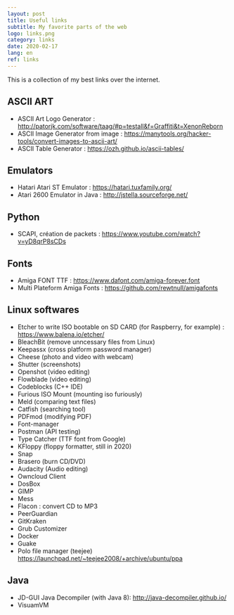 ```yaml
---
layout: post
title: Useful links
subtitle: My favorite parts of the web
logo: links.png
category: links
date: 2020-02-17
lang: en
ref: links
---
```


<div class="intro" markdown='1'>

This is a collection of my best links over the internet.

</div>
<!--excerpt-->

## ASCII ART

- ASCII Art Logo Generator : <http://patorjk.com/software/taag/#p=testall&f=Graffiti&t=XenonReborn> 
- ASCII Image Generator from image : <https://manytools.org/hacker-tools/convert-images-to-ascii-art/>
- ASCII Table Generator : <https://ozh.github.io/ascii-tables/>
  
## Emulators

- Hatari Atari ST Emulator : <https://hatari.tuxfamily.org/>
- Atari 2600 Emulator in Java : <http://jstella.sourceforge.net/>

## Python

- SCAPI, création de packets : <https://www.youtube.com/watch?v=yD8qrP8sCDs>
  
## Fonts  

- Amiga FONT TTF : <https://www.dafont.com/amiga-forever.font>
- Multi Plateform Amiga Fonts : <https://github.com/rewtnull/amigafonts>

## Linux softwares

- Etcher to write ISO bootable on SD CARD (for Raspberry, for example) : <https://www.balena.io/etcher/>
- BleachBit (remove unncessary files from Linux)
- Keepassx (cross platform password manager)
- Cheese (photo and video with webcam)
- Shutter (screenshots)
- Openshot (video editing)
- Flowblade (video editing)
- Codeblocks (C++ IDE)
- Furious ISO Mount (mounting iso furiously)
- Meld (comparing text files)
- Catfish (searching tool)
- PDFmod (modifying PDF)
- Font-manager
- Postman (API testing)
- Type Catcher (TTF font from Google)
- KFloppy (floppy formatter, still in 2020)
- Snap
- Brasero (burn CD/DVD)
- Audacity (Audio editing)
- Owncloud Client
- DosBox
- GIMP
- Mess
- Flacon : convert CD to MP3
- PeerGuardian
- GitKraken
- Grub Customizer
- Docker
- Guake
- Polo file manager (teejee) <https://launchpad.net/~teejee2008/+archive/ubuntu/ppa>

## Java

- JD-GUI Java Decompiler (with Java 8): <http://java-decompiler.github.io/>
- VisuamVM 
